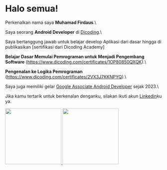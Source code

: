# Halo semua! 

Perkenalkan nama saya **Muhamad Firdaus**.\

Saya seorang **Android Developer** di [Dicoding](https://www.dicoding.com/).\

Saya bertanggung jawab untuk belajar develop Aplikasi dari dasar hingga di publikasikan [sertifikasi dari Dicoding Academy]

**Belajar Dasar Memulai Pemrograman untuk Menjadi Pengembang Software**
(https://www.dicoding.com/certificates/1OP80850QXQK).\

**Pengenalan ke Logika Pemrograman**
(https://www.dicoding.com/certificates/2VX3J7KKNPYQ).\

Saya juga memiliki gelar [Google Associate Android Developer](http.nyusul.com) sejak 2023.\

Jika kamu tertarik untuk berkenalan denganku, silakan ikuti akun [Linkedin](https://www.linkedin.com/in/muhfirdauss/)ku ya.

<p align="left">
<a href="https://github.com/gilangadhan">
  <img height="180em" src="https://github-readme-stats-eight-theta.vercel.app/api?username=gilangadhan&show_icons=true&theme=algolia&include_all_commits=true&count_private=true"/>
  <img height="180em" src="https://github-readme-stats-eight-theta.vercel.app/api/top-langs/?username=gilangadhan&layout=compact&langs_count=8&theme=algolia"/>
</a>
</p>
